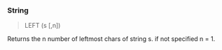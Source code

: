 ### String

> LEFT (s [,n])

Returns the n number of leftmost chars of string s. if not specified n = 1.

